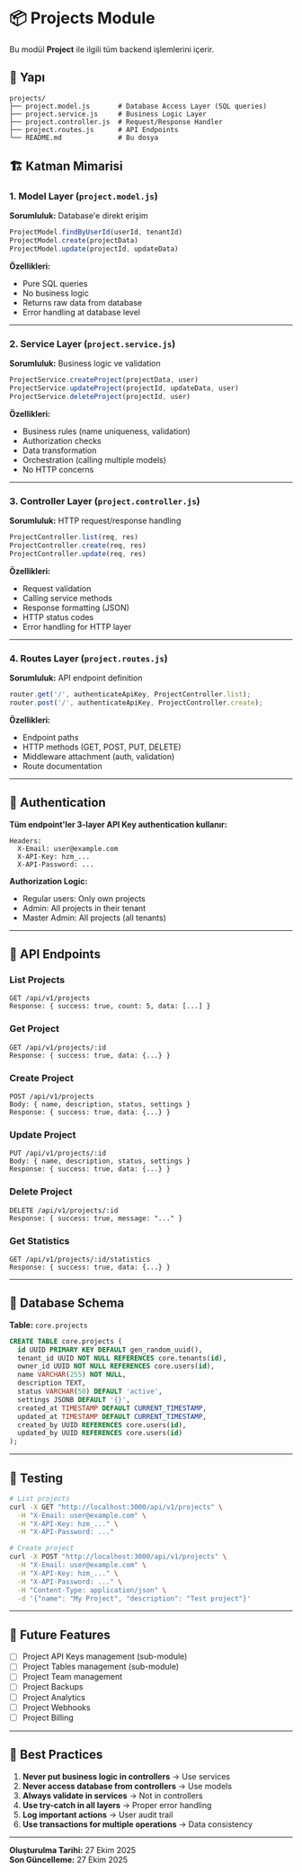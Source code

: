 # 📦 Projects Module

Bu modül **Project** ile ilgili tüm backend işlemlerini içerir.

## 📂 Yapı

```
projects/
├── project.model.js       # Database Access Layer (SQL queries)
├── project.service.js     # Business Logic Layer
├── project.controller.js  # Request/Response Handler
├── project.routes.js      # API Endpoints
└── README.md              # Bu dosya
```

## 🏗️ Katman Mimarisi

### 1. Model Layer (`project.model.js`)
**Sorumluluk:** Database'e direkt erişim

```javascript
ProjectModel.findByUserId(userId, tenantId)
ProjectModel.create(projectData)
ProjectModel.update(projectId, updateData)
```

**Özellikleri:**
- Pure SQL queries
- No business logic
- Returns raw data from database
- Error handling at database level

---

### 2. Service Layer (`project.service.js`)
**Sorumluluk:** Business logic ve validation

```javascript
ProjectService.createProject(projectData, user)
ProjectService.updateProject(projectId, updateData, user)
ProjectService.deleteProject(projectId, user)
```

**Özellikleri:**
- Business rules (name uniqueness, validation)
- Authorization checks
- Data transformation
- Orchestration (calling multiple models)
- No HTTP concerns

---

### 3. Controller Layer (`project.controller.js`)
**Sorumluluk:** HTTP request/response handling

```javascript
ProjectController.list(req, res)
ProjectController.create(req, res)
ProjectController.update(req, res)
```

**Özellikleri:**
- Request validation
- Calling service methods
- Response formatting (JSON)
- HTTP status codes
- Error handling for HTTP layer

---

### 4. Routes Layer (`project.routes.js`)
**Sorumluluk:** API endpoint definition

```javascript
router.get('/', authenticateApiKey, ProjectController.list);
router.post('/', authenticateApiKey, ProjectController.create);
```

**Özellikleri:**
- Endpoint paths
- HTTP methods (GET, POST, PUT, DELETE)
- Middleware attachment (auth, validation)
- Route documentation

---

## 🔐 Authentication

**Tüm endpoint'ler 3-layer API Key authentication kullanır:**

```
Headers:
  X-Email: user@example.com
  X-API-Key: hzm_...
  X-API-Password: ...
```

**Authorization Logic:**
- Regular users: Only own projects
- Admin: All projects in their tenant
- Master Admin: All projects (all tenants)

---

## 📡 API Endpoints

### List Projects
```
GET /api/v1/projects
Response: { success: true, count: 5, data: [...] }
```

### Get Project
```
GET /api/v1/projects/:id
Response: { success: true, data: {...} }
```

### Create Project
```
POST /api/v1/projects
Body: { name, description, status, settings }
Response: { success: true, data: {...} }
```

### Update Project
```
PUT /api/v1/projects/:id
Body: { name, description, status, settings }
Response: { success: true, data: {...} }
```

### Delete Project
```
DELETE /api/v1/projects/:id
Response: { success: true, message: "..." }
```

### Get Statistics
```
GET /api/v1/projects/:id/statistics
Response: { success: true, data: {...} }
```

---

## 💾 Database Schema

**Table:** `core.projects`

```sql
CREATE TABLE core.projects (
  id UUID PRIMARY KEY DEFAULT gen_random_uuid(),
  tenant_id UUID NOT NULL REFERENCES core.tenants(id),
  owner_id UUID NOT NULL REFERENCES core.users(id),
  name VARCHAR(255) NOT NULL,
  description TEXT,
  status VARCHAR(50) DEFAULT 'active',
  settings JSONB DEFAULT '{}',
  created_at TIMESTAMP DEFAULT CURRENT_TIMESTAMP,
  updated_at TIMESTAMP DEFAULT CURRENT_TIMESTAMP,
  created_by UUID REFERENCES core.users(id),
  updated_by UUID REFERENCES core.users(id)
);
```

---

## 🧪 Testing

```bash
# List projects
curl -X GET "http://localhost:3000/api/v1/projects" \
  -H "X-Email: user@example.com" \
  -H "X-API-Key: hzm_..." \
  -H "X-API-Password: ..."

# Create project
curl -X POST "http://localhost:3000/api/v1/projects" \
  -H "X-Email: user@example.com" \
  -H "X-API-Key: hzm_..." \
  -H "X-API-Password: ..." \
  -H "Content-Type: application/json" \
  -d '{"name": "My Project", "description": "Test project"}'
```

---

## 🔮 Future Features

- [ ] Project API Keys management (sub-module)
- [ ] Project Tables management (sub-module)
- [ ] Project Team management
- [ ] Project Backups
- [ ] Project Analytics
- [ ] Project Webhooks
- [ ] Project Billing

---

## 📝 Best Practices

1. **Never put business logic in controllers** → Use services
2. **Never access database from controllers** → Use models
3. **Always validate in services** → Not in controllers
4. **Use try-catch in all layers** → Proper error handling
5. **Log important actions** → User audit trail
6. **Use transactions for multiple operations** → Data consistency

---

**Oluşturulma Tarihi:** 27 Ekim 2025  
**Son Güncelleme:** 27 Ekim 2025



